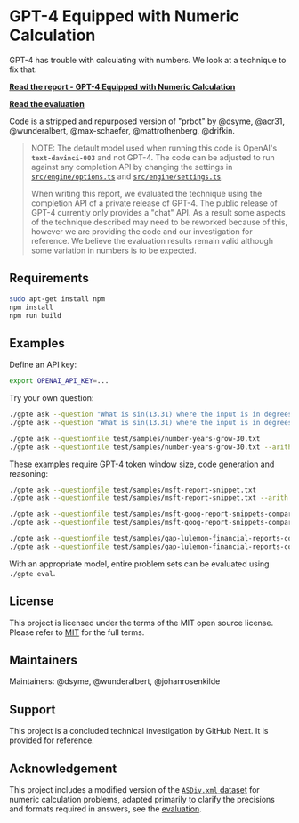 # GPT-4 Equipped with Numeric Calculation

GPT-4 has trouble with calculating with numbers. We look at a technique to fix that.

[**Read the report - GPT-4 Equipped with Numeric Calculation**](docs/report.md)

[**Read the evaluation**](docs/eval.md)

Code is a stripped and repurposed version of "prbot" by @dsyme, @acr31, @wunderalbert, @max-schaefer, @mattrothenberg, @drifkin.


> NOTE: The default model used when running this code is OpenAI's **`text-davinci-003`** and not GPT-4. The code can be adjusted to run against any completion API by changing the settings in [`src/engine/options.ts`](src/engine/options.ts) and [`src/engine/settings.ts`](src/engine/settings.ts).
>
> When writing this report, we evaluated the technique using the completion API of a private release of GPT-4. The public release of GPT-4 currently only provides a "chat" API. As a result some aspects of the technique described may need to be reworked because of this, however we are providing the code and our investigation for reference. We believe the evaluation results remain valid although some variation in numbers is to be expected.

## Requirements

```sh
sudo apt-get install npm
npm install
npm run build
```

## Examples

Define an API key:

```bash
export OPENAI_API_KEY=...
```

Try your own question:

```bash
./gpte ask --question "What is sin(13.31) where the input is in degrees?"
./gpte ask --question "What is sin(13.31) where the input is in degrees?" --arith

./gpte ask --questionfile test/samples/number-years-grow-30.txt
./gpte ask --questionfile test/samples/number-years-grow-30.txt --arith
```

These examples require GPT-4 token window size, code generation and reasoning:

```bash
./gpte ask --questionfile test/samples/msft-report-snippet.txt
./gpte ask --questionfile test/samples/msft-report-snippet.txt --arith

./gpte ask --questionfile test/samples/msft-goog-report-snippets-compared.txt
./gpte ask --questionfile test/samples/msft-goog-report-snippets-compared.txt --arith

./gpte ask --questionfile test/samples/gap-lulemon-financial-reports-compared.txt
./gpte ask --questionfile test/samples/gap-lulemon-financial-reports-compared.txt --arith
```

With an appropriate model, entire problem sets can be evaluated using `./gpte eval`.

## License

This project is licensed under the terms of the MIT open source license. Please refer to [MIT](./LICENSE.txt) for the full terms.

## Maintainers

Maintainers: @dsyme, @wunderalbert, @johanrosenkilde

## Support

This project is a concluded technical investigation by GitHub Next. It is provided for reference.

## Acknowledgement

This project includes a modified version of the [`ASDiv.xml` dataset](https://github.com/chaochun/nlu-asdiv-dataset/blob/master/dataset/ASDiv.xml) for numeric calculation problems, adapted primarily to clarify the precisions and formats required in answers, see the [evaluation](docs/eval.md).
